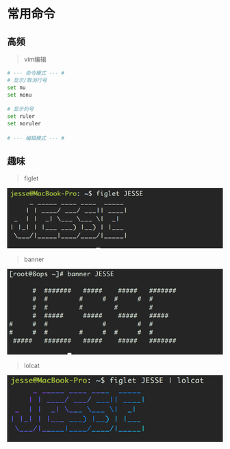 # 常用命令

## 高频

> vim编辑

```bash
# --- 命令模式 --- #
# 显示/取消行号
set nu
set nonu

# 显示列号
set ruler
set noruler

# --- 编辑模式 --- #
```







## 趣味

> figlet

![](../images/shell/figlet.png)



> banner


![](../images/shell/banner.png)



> lolcat

![](../images/shell/lolcat.png)
